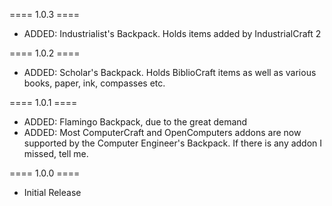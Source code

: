 ==== 1.0.3 ====

  * ADDED: Industrialist's Backpack. Holds items added by IndustrialCraft 2

==== 1.0.2 ====

  * ADDED: Scholar's Backpack. Holds BiblioCraft items as well as various books, paper, ink, compasses etc.

==== 1.0.1 ====

  * ADDED: Flamingo Backpack, due to the great demand
  * ADDED: Most ComputerCraft and OpenComputers addons are now supported by the Computer Engineer's Backpack. If there is any addon I missed, tell me.

==== 1.0.0 ====

  * Initial Release
